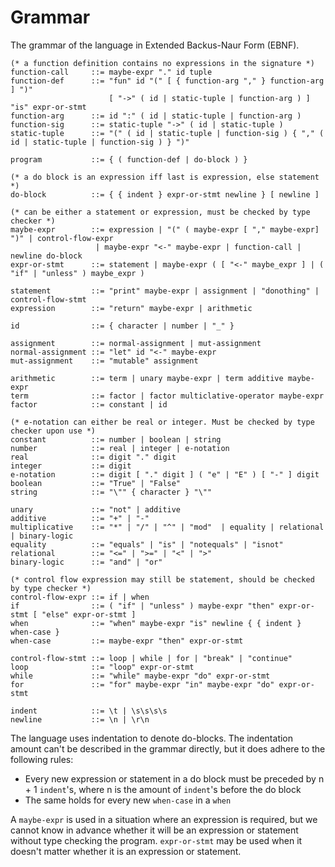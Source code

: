 # Grammar
The grammar of the language in Extended Backus-Naur Form (EBNF).

    (* a function definition contains no expressions in the signature *)
    function-call     ::= maybe-expr "." id tuple
    function-def      ::= "fun" id "(" [ { function-arg "," } function-arg ] ")" 
                          [ "->" ( id | static-tuple | function-arg ) ] "is" expr-or-stmt
    function-arg      ::= id ":" ( id | static-tuple | function-arg ) 
    function-sig      ::= static-tuple "->" ( id | static-tuple )
    static-tuple      ::= "(" ( id | static-tuple | function-sig ) { "," ( id | static-tuple | function-sig ) } ")"
    
    program           ::= { ( function-def | do-block ) }
    
    (* a do block is an expression iff last is expression, else statement *)
    do-block          ::= { { indent } expr-or-stmt newline } [ newline ]
    
    (* can be either a statement or expression, must be checked by type checker *)
    maybe-expr        ::= expression | "(" ( maybe-expr [ "," maybe-expr] ")" | control-flow-expr  
                       | maybe-expr "<-" maybe-expr | function-call | newline do-block
    expr-or-stmt      ::= statement | maybe-expr ( [ "<-" maybe_expr ] | ( "if" | "unless" ) maybe_expr )
                       
    statement         ::= "print" maybe-expr | assignment | "donothing" | control-flow-stmt
    expression        ::= "return" maybe-expr | arithmetic
    
    id                ::= { character | number | "_" }
    
    assignment        ::= normal-assignment | mut-assignment
    normal-assignment ::= "let" id "<-" maybe-expr
    mut-assignment    ::= "mutable" assignment
    
    arithmetic        ::= term | unary maybe-expr | term additive maybe-expr
    term              ::= factor | factor multiclative-operator maybe-expr
    factor            ::= constant | id
    
    (* e-notation can either be real or integer. Must be checked by type checker upon use *)
    constant          ::= number | boolean | string
    number            ::= real | integer | e-notation
    real              ::= digit "." digit
    integer           ::= digit
    e-notation        ::= digit [ "." digit ] ( "e" | "E" ) [ "-" ] digit
    boolean           ::= "True" | "False"
    string            ::= "\"" { character } "\""
    
    unary             ::= "not" | additive
    additive          ::= "+" | "-"
    multiplicative    ::= "*" | "/" | "^" | "mod"  | equality | relational | binary-logic
    equality          ::= "equals" | "is" | "notequals" | "isnot"
    relational        ::= "<=" | ">=" | "<" | ">"
    binary-logic      ::= "and" | "or"
                                     
    (* control flow expression may still be statement, should be checked by type checker *)
    control-flow-expr ::= if | when
    if                ::= ( "if" | "unless" ) maybe-expr "then" expr-or-stmt [ "else" expr-or-stmt ]
    when              ::= "when" maybe-expr "is" newline { { indent } when-case }
    when-case         ::= maybe-expr "then" expr-or-stmt
    
    control-flow-stmt ::= loop | while | for | "break" | "continue"
    loop              ::= "loop" expr-or-stmt
    while             ::= "while" maybe-expr "do" expr-or-stmt
    for               ::= "for" maybe-expr "in" maybe-expr "do" expr-or-stmt
    
    indent            ::= \t | \s\s\s\s
    newline           ::= \n | \r\n

The language uses indentation to denote do-blocks. The indentation amount can't be described in the grammar directly, 
but it does adhere to the following rules:

* Every new expression or statement in a do block must be preceded by n + 1 `indent`'s, where n is the amount of 
  `indent`'s before the do block
* The same holds for every new `when-case` in a `when`

A `maybe-expr` is used in a situation where an expression is required,  but we cannot know in advance whether it will be
an expression or statement without type checking the program.
`expr-or-stmt` may be used when it doesn't matter whether it is an expression or statement.
